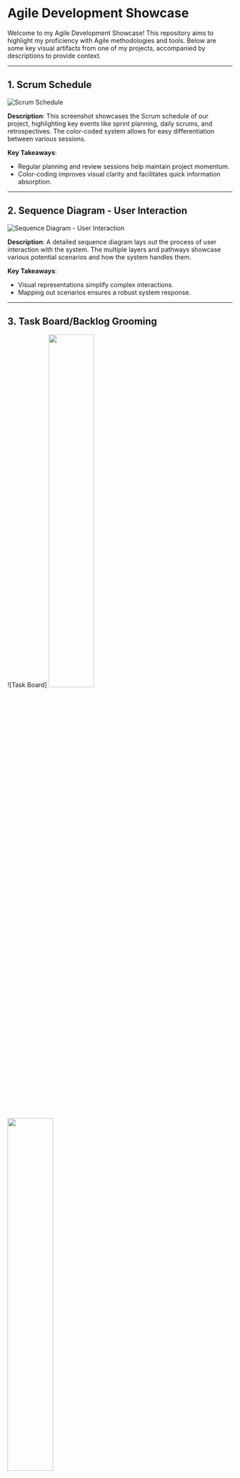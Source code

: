 # Agile Development Showcase

Welcome to my Agile Development Showcase! This repository aims to highlight my proficiency with Agile methodologies and tools. Below are some key visual artifacts from one of my projects, accompanied by descriptions to provide context.

---

## 1. Scrum Schedule

![Scrum Schedule](https://user-images.githubusercontent.com/48568792/279810728-425ab7a2-ec4e-465f-9cd6-2863c7cfa9bb.png)

**Description**:
This screenshot showcases the Scrum schedule of our project, highlighting key events like sprint planning, daily scrums, and retrospectives. The color-coded system allows for easy differentiation between various sessions.

**Key Takeaways**:
- Regular planning and review sessions help maintain project momentum.
- Color-coding improves visual clarity and facilitates quick information absorption.

---

## 2. Sequence Diagram - User Interaction

![Sequence Diagram - User Interaction](https://user-images.githubusercontent.com/48568792/279811232-b7c784c7-e93c-4cd6-a0c4-330e0d4ac20f.png)

**Description**:
A detailed sequence diagram lays out the process of user interaction with the system. The multiple layers and pathways showcase various potential scenarios and how the system handles them.

**Key Takeaways**:
- Visual representations simplify complex interactions.
- Mapping out scenarios ensures a robust system response.

---



## 3. Task Board/Backlog Grooming

![Task Board] <img src="https://user-images.githubusercontent.com/485678972/279811654-e36239a2-6a77-454d-af5d-e729b2ed5487.png" width="45%" /> <img src="URL_OF_SECOND_IMAGE" width="45%" />


**Description**:
The task board offers a snapshot of the project's progress. Organized columns segregate tasks based on their status, from backlog items to tasks in progress and completed tasks.

**Key Takeaways**:
- Task boards enhance transparency and team alignment.
- Systematic organization aids in tracking and efficiency.

---

## Conclusion

Agile methodologies have greatly streamlined our development process, ensuring a balance between rapid iterations and quality output. These visual artifacts play a crucial role in maintaining transparency, understanding, and collaboration across the team.





